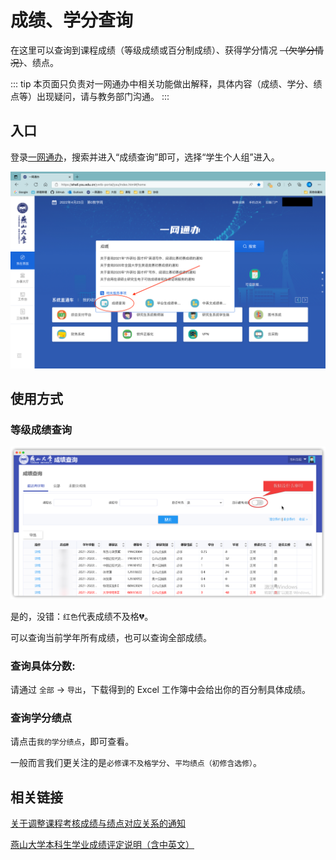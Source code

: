 # 成绩、学分查询

在这里可以查询到课程成绩（等级成绩或百分制成绩）、获得学分情况 ~~（欠学分情况）~~、绩点。

::: tip
本页面只负责对一网通办中相关功能做出解释，具体内容（成绩、学分、绩点等）出现疑问，请与教务部门沟通。
:::

## 入口

登录[一网通办](https://ehall.ysu.edu.cn/)，搜索并进入“成绩查询”即可，选择“学生个人组”进入。

![查找应用](./img/ehall_grade.png)

## 使用方式

### 等级成绩查询

![成绩查询](./img/grade_query.png)

是的，没错：`红色`代表成绩不及格:broken_heart:。

可以查询当前学年所有成绩，也可以查询全部成绩。

### 查询具体分数:
请通过 `全部` -> `导出`，下载得到的 Excel 工作簿中会给出你的百分制具体成绩。

### 查询学分绩点
请点击`我的学分绩点`，即可查看。

一般而言我们更关注的是`必修课不及格学分`、`平均绩点（初修含选修）`。

## 相关链接

[关于调整课程考核成绩与绩点对应关系的通知](https://jwc.ysu.edu.cn/info/1089/3412.htm)

[燕山大学本科生学业成绩评定说明（含中英文）](https://jwc.ysu.edu.cn/info/1024/2156.htm)

